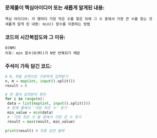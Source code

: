 ### 문제풀이 핵심아이디어 또는 새롭게 알게된 내용: 
    핵심 아이디어: 각 행마다 가장 작은 수를 찾은 뒤에 그 수 중에서 가장 큰 수를 찾는 것
    새롭게 알게 된 내용: min() 함수를 이용하는 방법
    
### 코드의 시간복잡도와 그 이유:
    O(NM)
    이유: min 함수(O(M))가 N번 반복되기 때문
    
    
### 주석이 가득 담긴 코드:
```python
# N, M을 공백으로 구분하여 입력받기
n, m = map(int, input().split())
result = 0

# 한 줄씩 입력받아 확인
for i in range(n):
 data = list(map(int, input().split()))
 # 현재 줄에서 '가장 작은 수' 찾기
 min_value = min(data)
 # '가장 작은 수'들 중에서 가장 큰 수 찾기
 result = max(result, min_value)
 
print(result) # 최종 답안 출력
```
